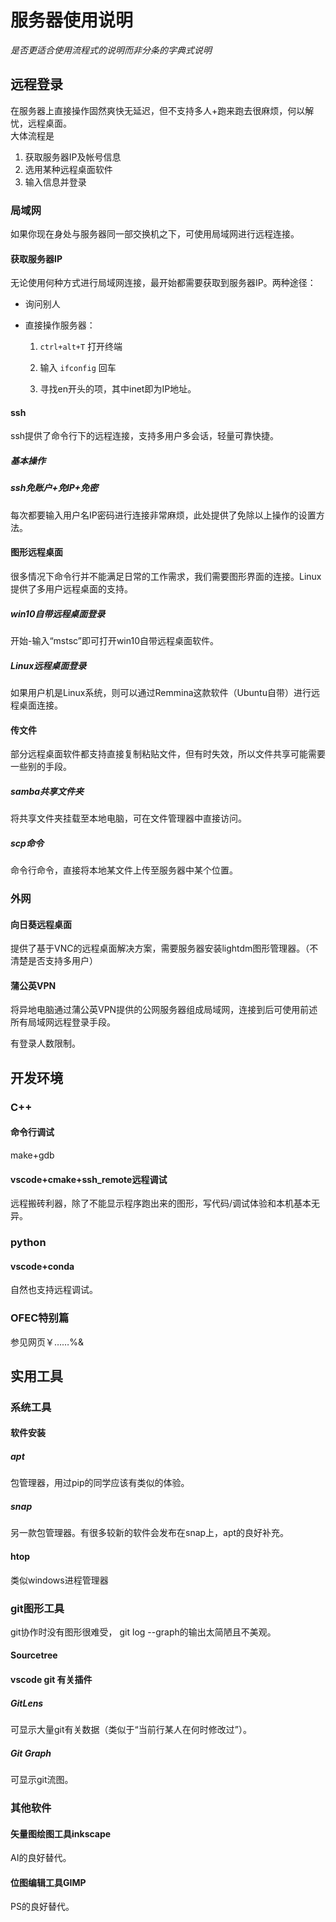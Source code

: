 # 服务器使用说明

*是否更适合使用流程式的说明而非分条的字典式说明*

## 远程登录

在服务器上直接操作固然爽快无延迟，但不支持多人+跑来跑去很麻烦，何以解忧，远程桌面。  
大体流程是

1. 获取服务器IP及帐号信息
2. 选用某种远程桌面软件
3. 输入信息并登录

### 局域网

如果你现在身处与服务器同一部交换机之下，可使用局域网进行远程连接。

#### 获取服务器IP

无论使用何种方式进行局域网连接，最开始都需要获取到服务器IP。两种途径：

* 询问别人
* 直接操作服务器：

    1. `ctrl+alt+T` 打开终端

    2. 输入 `ifconfig` 回车

    3. 寻找en开头的项，其中inet即为IP地址。

#### ssh

ssh提供了命令行下的远程连接，支持多用户多会话，轻量可靠快捷。

##### 基本操作

##### ssh免账户+免IP+免密

每次都要输入用户名IP密码进行连接非常麻烦，此处提供了免除以上操作的设置方法。

#### 图形远程桌面

很多情况下命令行并不能满足日常的工作需求，我们需要图形界面的连接。Linux提供了多用户远程桌面的支持。

##### win10自带远程桌面登录

开始-输入“mstsc”即可打开win10自带远程桌面软件。

##### Linux远程桌面登录

如果用户机是Linux系统，则可以通过Remmina这款软件（Ubuntu自带）进行远程桌面连接。

#### 传文件

部分远程桌面软件都支持直接复制粘贴文件，但有时失效，所以文件共享可能需要一些别的手段。

##### samba共享文件夹

将共享文件夹挂载至本地电脑，可在文件管理器中直接访问。

##### scp命令

命令行命令，直接将本地某文件上传至服务器中某个位置。

### 外网

#### 向日葵远程桌面

提供了基于VNC的远程桌面解决方案，需要服务器安装lightdm图形管理器。（不清楚是否支持多用户）

#### 蒲公英VPN

将异地电脑通过蒲公英VPN提供的公网服务器组成局域网，连接到后可使用前述所有局域网远程登录手段。

有登录人数限制。

## 开发环境

### C++

#### 命令行调试

make+gdb

#### vscode+cmake+ssh_remote远程调试

远程搬砖利器，除了不能显示程序跑出来的图形，写代码/调试体验和本机基本无异。

### python

#### vscode+conda

自然也支持远程调试。

### OFEC特别篇

参见网页￥……%&

## 实用工具

### 系统工具

#### 软件安装

##### apt

包管理器，用过pip的同学应该有类似的体验。

##### snap

另一款包管理器。有很多较新的软件会发布在snap上，apt的良好补充。

#### htop

类似windows进程管理器

### git图形工具

git协作时没有图形很难受， git log --graph的输出太简陋且不美观。

#### Sourcetree

#### vscode git 有关插件

##### GitLens

可显示大量git有关数据（类似于“当前行某人在何时修改过”）。

##### Git Graph

可显示git流图。

### 其他软件 

#### 矢量图绘图工具inkscape

AI的良好替代。

#### 位图编辑工具GIMP

PS的良好替代。
